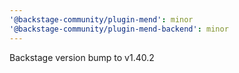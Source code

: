 ```yaml
---
'@backstage-community/plugin-mend': minor
'@backstage-community/plugin-mend-backend': minor
---
```


Backstage version bump to v1.40.2
